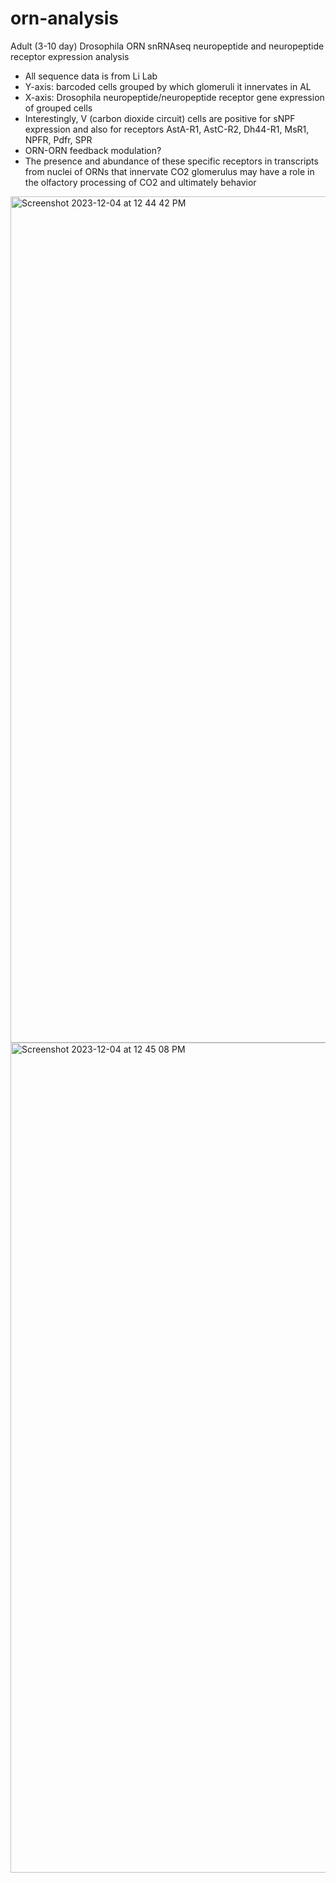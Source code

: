 # orn-analysis
Adult (3-10 day) Drosophila ORN snRNAseq neuropeptide and neuropeptide receptor expression analysis
  - All sequence data is from Li Lab
  - Y-axis: barcoded cells grouped by which glomeruli it innervates in AL
  - X-axis: Drosophila neuropeptide/neuropeptide receptor gene expression of grouped cells
  - Interestingly, V (carbon dioxide circuit) cells are positive for sNPF expression and also for receptors AstA-R1, AstC-R2, Dh44-R1, MsR1, NPFR, Pdfr, SPR
  - ORN-ORN feedback modulation?
  - The presence and abundance of these specific receptors in transcripts from nuclei of ORNs that innervate CO2 glomerulus may have a role in the olfactory processing of CO2 and ultimately behavior

<img width="1354" alt="Screenshot 2023-12-04 at 12 44 42 PM" src="https://github.com/azatian/orn-analysis/assets/9220290/76b8c94d-f4ef-4f74-947a-a08b37b225bc">


<img width="1328" alt="Screenshot 2023-12-04 at 12 45 08 PM" src="https://github.com/azatian/orn-analysis/assets/9220290/0625a01f-e663-455c-8c54-1b0dc9c64135">
